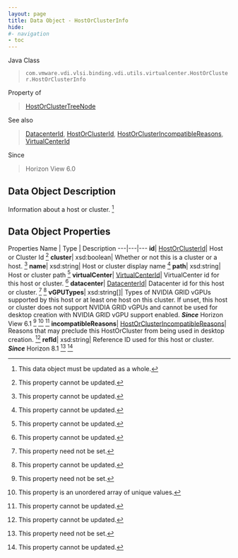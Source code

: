 ```yaml
---
layout: page
title: Data Object - HostOrClusterInfo
hide:
#- navigation
- toc
---
```






Java Class
> `com.vmware.vdi.vlsi.binding.vdi.utils.virtualcenter.HostOrCluster.HostOrClusterInfo`

Property of
> [HostOrClusterTreeNode](vdi.utils.virtualcenter.HostOrCluster.HostOrClusterTreeNode.md#field_detail)

See also
> [DatacenterId](vdi.entity.DatacenterId.md), [HostOrClusterId](vdi.entity.HostOrClusterId.md), [HostOrClusterIncompatibleReasons](vdi.utils.virtualcenter.HostOrCluster.HostOrClusterIncompatibleReasons.md), [VirtualCenterId](vdi.entity.VirtualCenterId.md)

Since
> Horizon View 6.0


## Data Object Description

Information about a host or cluster.
 [^167]



## Data Object Properties
Properties
Name |  Type |  Description
---|---|---
**id**| [HostOrClusterId](vdi.entity.HostOrClusterId.md)|  Host or Cluster Id [^2]
**cluster**|  xsd:boolean|  Whether or not this is a cluster or a host. [^2]
**name**|  xsd:string|  Host or cluster display name [^2]
**path**|  xsd:string|  Host or cluster path [^2]
**virtualCenter**| [VirtualCenterId](vdi.entity.VirtualCenterId.md)|  VirtualCenter id for this host or cluster. [^2]
**datacenter**| [DatacenterId](vdi.entity.DatacenterId.md)|  Datacenter id for this host or cluster. [^1] [^2]
**vGPUTypes**|  xsd:string[]|  Types of NVIDIA GRID vGPUs supported by this host or at least one host on this cluster. If unset, this host or cluster does not support NVIDIA GRID vGPUs and cannot be used for desktop creation with NVIDIA GRID vGPU support enabled.  **_Since_** Horizon View 6.1 [^1] [^14] [^2]
**incompatibleReasons**| [HostOrClusterIncompatibleReasons](vdi.utils.virtualcenter.HostOrCluster.HostOrClusterIncompatibleReasons.md)|  Reasons that may preclude this HostOrCluster from being used in desktop creation. [^2]
**refId**|  xsd:string|  Reference ID used for this host or cluster.  **_Since_** Horizon 8.1 [^1] [^2]


 


[^1]: This property need not be set.
[^2]: This property cannot be updated.
[^14]: This property is an unordered array of unique values.
[^167]: This data object must be updated as a whole.